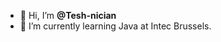 - 👋 Hi, I’m <strong>@Tesh-nician</strong>
- 🌱 I’m currently learning Java at Intec Brussels.


<!---
Tesh-nician/Tesh-nician is a ✨ special ✨ repository because its `README.md` (this file) appears on your GitHub profile.
You can click the Preview link to take a look at your changes.
--->

